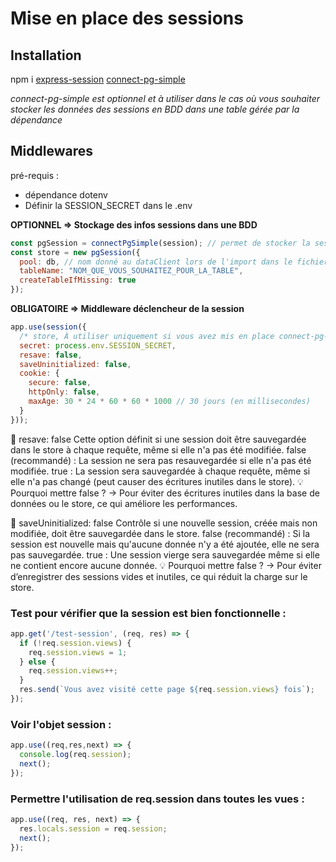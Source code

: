 # Mise en place des sessions

## Installation

npm i [express-session](https://www.npmjs.com/package/express-session) [connect-pg-simple](https://www.npmjs.com/package/connect-pg-simple)

*connect-pg-simple est optionnel et à utiliser dans le cas où vous souhaiter stocker les données des sessions en BDD dans une table gérée par la dépendance*

## Middlewares

pré-requis : 
  - dépendance dotenv
  - Définir la SESSION_SECRET dans le .env

**OPTIONNEL => Stockage des infos sessions dans une BDD**
```js
const pgSession = connectPgSimple(session); // permet de stocker la session dans la pool référencée, ici db
const store = new pgSession({
  pool: db, // nom donné au dataClient lors de l'import dans le fichier js de l'app
  tableName: "NOM_QUE_VOUS_SOUHAITEZ_POUR_LA_TABLE",
  createTableIfMissing: true
});
```

**OBLIGATOIRE => Middleware déclencheur de la session**
```js
app.use(session({
  /* store, À utiliser uniquement si vous avez mis en place connect-pg-simple */
  secret: process.env.SESSION_SECRET,
  resave: false,
  saveUninitialized: false,
  cookie: {
    secure: false,
    httpOnly: false,
    maxAge: 30 * 24 * 60 * 60 * 1000 // 30 jours (en millisecondes)
  }
}));
```

🔹 resave: false
Cette option définit si une session doit être sauvegardée dans le store à chaque requête, même si elle n'a pas été modifiée.
false (recommandé) : La session ne sera pas resauvegardée si elle n'a pas été modifiée.
true : La session sera sauvegardée à chaque requête, même si elle n'a pas changé (peut causer des écritures inutiles dans le store).
💡 Pourquoi mettre false ?
→ Pour éviter des écritures inutiles dans la base de données ou le store, ce qui améliore les performances.

🔹 saveUninitialized: false
Contrôle si une nouvelle session, créée mais non modifiée, doit être sauvegardée dans le store.
false (recommandé) : Si la session est nouvelle mais qu'aucune donnée n'y a été ajoutée, elle ne sera pas sauvegardée.
true : Une session vierge sera sauvegardée même si elle ne contient encore aucune donnée.
💡 Pourquoi mettre false ?
→ Pour éviter d’enregistrer des sessions vides et inutiles, ce qui réduit la charge sur le store.

### Test pour vérifier que la session est bien fonctionnelle :
```js
app.get('/test-session', (req, res) => {
  if (!req.session.views) {
    req.session.views = 1;
  } else {
    req.session.views++;
  }
  res.send(`Vous avez visité cette page ${req.session.views} fois`);
});
```
### Voir l'objet session : 
```js
app.use((req,res,next) => {
  console.log(req.session);
  next();  
});
```

### Permettre l'utilisation de req.session dans toutes les vues :
```js
app.use((req, res, next) => {
  res.locals.session = req.session;
  next();
});
```

